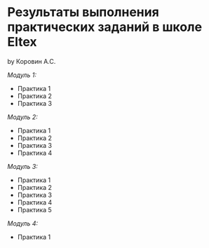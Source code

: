 # Результаты выполнения практических заданий в школе Eltex
by Коровин А.С.

*Модуль 1:*
+ Практика 1
+ Практика 2
+ Практика 3

*Модуль 2:*
+ Практика 1
+ Практика 2
+ Практика 3
+ Практика 4

*Модуль 3:*
+ Практика 1
+ Практика 2
+ Практика 3
+ Практика 4
+ Практика 5

*Модуль 4:*
+ Практика 1
